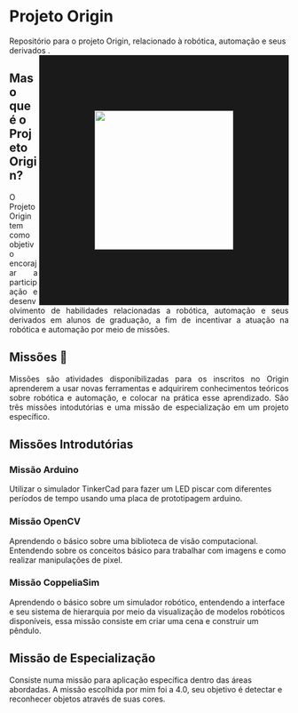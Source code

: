 # Projeto Origin
Repositório para o projeto Origin, relacionado à robótica, automação e seus derivados .
<img align="right" height="250" src="https://edu.ieee.org/br-ufcgras/wp-content/uploads/sites/243/logo-origin-271x300.png" border="100">
## Mas o que é o Projeto Origin?
<p align="justify">
 O Projeto Origin tem como objetivo encorajar a participação e desenvolvimento de habilidades relacionadas a robótica, automação e seus derivados em 
alunos de graduação, a fim de incentivar a atuação na robótica e automação por meio de missões.
</p>

## Missões :dart:
<p align="justify">
Missões são atividades disponibilizadas para os inscritos no Origin aprenderem a usar novas ferramentas e adquirirem conhecimentos teóricos sobre robótica e automação, e
colocar na prática esse aprendizado. São três missões intodutórias e uma missão de especialização em um projeto específico.
</p>

## Missões Introdutórias

### Missão Arduino 
Utilizar o simulador TinkerCad para fazer um LED piscar com diferentes períodos de tempo usando uma placa de prototipagem arduino.

### Missão OpenCV
Aprendendo o básico sobre uma biblioteca de visão computacional. Entendendo sobre os conceitos básico para trabalhar com imagens e como realizar manipulações de pixel.

### Missão CoppeliaSim
Aprendendo o básico sobre um simulador robótico, entendendo a interface e seu sistema de hierarquia por meio da visualização de modelos robóticos
disponíveis, essa missão consiste em criar uma cena e construir um pêndulo.



## Missão de Especialização

Consiste numa missão para aplicação específica dentro das áreas abordadas. A missão escolhida por mim foi a 4.0, seu objetivo é detectar e reconhecer objetos através de suas cores.